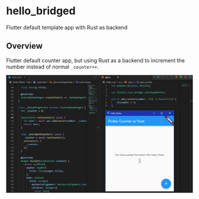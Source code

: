# hello_bridged
Flutter default template app with Rust as backend

## Overview
Flutter default counter app, but using Rust as a backend to increment the number instead of normal `_counter++`.

![Screenshot](images/screenshot.png)


